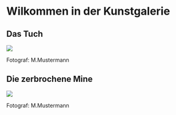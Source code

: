 <!DOCTYPE html>

<html lang="de">

<head>
<meta charset="utf-8">
<h1>Wilkommen in der Kunstgalerie</h1>
</head>

<body>
<h2>Das Tuch</h2>
<img src="foto1.jpg">
<p>Fotograf: M.Mustermann</p>

<h2> Die zerbrochene Mine</h2>
<img src="foto2.jpg">
<p>Fotograf: M.Mustermann</p>